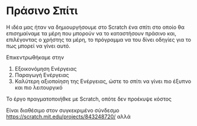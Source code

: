 # Πράσινο Σπίτι

Η ιδέα μας ήταν να δημιουργήσουμε στο Scratch ένα σπίτι στο οποίο θα επισημαίναμε τα μέρη που μπορούν να το καταστήσουν πράσινο και, επιλέγοντας ο χρήστης τα μέρη, το πρόγραμμα να του δίνει οδηγίες για το πως μπορεί να γίνει αυτό.

Επικεντρωθήκαμε στην

1. Εξοικονόμηση Ενέργειας
2. Παραγωγή Ενέργειας
3. Καλύτερη αξιοποίηση της Ενέργειας, ώστε το σπίτι να γίνει πιο έξυπνο και πιο λειτουργικό

Το έργο πραγματοποιήθκε με Scratch, οπότε δεν προέκυψε κόστος

Είναι διαθέσιμο στον συγκεκριμένο σύνδεσμο https://scratch.mit.edu/projects/843248720/ αλλά 
